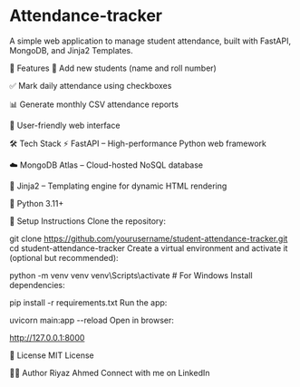 # Attendance-tracker
A simple web application to manage student attendance, built with FastAPI, MongoDB, and Jinja2 Templates.

🚀 Features
👥 Add new students (name and roll number)

✅ Mark daily attendance using checkboxes

📊 Generate monthly CSV attendance reports

🧾 User-friendly web interface

🛠 Tech Stack
⚡ FastAPI – High-performance Python web framework

☁️ MongoDB Atlas – Cloud-hosted NoSQL database

🎨 Jinja2 – Templating engine for dynamic HTML rendering

🐍 Python 3.11+


🔧 Setup Instructions
Clone the repository:


git clone https://github.com/yourusername/student-attendance-tracker.git
cd student-attendance-tracker
Create a virtual environment and activate it (optional but recommended):

python -m venv venv
venv\Scripts\activate  # For Windows
Install dependencies:


pip install -r requirements.txt
Run the app:


uvicorn main:app --reload
Open in browser:

http://127.0.0.1:8000


📃 License
MIT License

🙋‍♂️ Author
Riyaz Ahmed
Connect with me on LinkedIn

